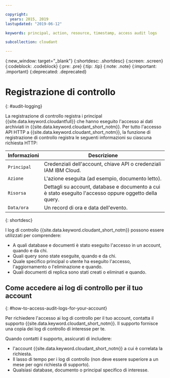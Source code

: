 ```yaml
---

copyright:
  years: 2015, 2019
lastupdated: "2019-06-12"

keywords: principal, action, resource, timestamp, access audit logs

subcollection: cloudant

---
```


{:new_window: target="_blank"}
{:shortdesc: .shortdesc}
{:screen: .screen}
{:codeblock: .codeblock}
{:pre: .pre}
{:tip: .tip}
{:note: .note}
{:important: .important}
{:deprecated: .deprecated}

<!-- Acrolinx: 2017-05-10 -->

# Registrazione di controllo
{: #audit-logging}

La registrazione di controllo registra i principal {{site.data.keyword.cloudantfull}} che hanno eseguito l'accesso ai dati archiviati in {{site.data.keyword.cloudant_short_notm}}. Per tutto l'accesso API HTTP a {{site.data.keyword.cloudant_short_notm}}, la funzione di registrazione di controllo registra le seguenti informazioni su ciascuna richiesta HTTP:

Informazioni | Descrizione
------------|------------
`Principal` | Credenziali dell'account, chiave API o credenziali IAM IBM Cloud.
`Azione` | L'azione eseguita (ad esempio, documento letto).
`Risorsa` | Dettagli su account, database e documento a cui è stato eseguito l'accesso oppure oggetto della query.
`Data/ora` | Un record di ora e data dell'evento. 
{: shortdesc}

I log di controllo {{site.data.keyword.cloudant_short_notm}} possono essere utilizzati per comprendere:

- A quali database e documenti è stato eseguito l'accesso in un account, quando e da chi.
- Quali query sono state eseguite, quando e da chi.
- Quale specifico principal o utente ha eseguito l'accesso, l'aggiornamento o l'eliminazione e quando.
- Quali documenti di replica sono stati creati o eliminati e quando.


## Come accedere ai log di controllo per il tuo account
{: #how-to-access-audit-logs-for-your-account}

Per richiedere l'accesso ai log di controllo per il tuo account, contatta il supporto {{site.data.keyword.cloudant_short_notm}}. Il supporto fornisce una copia dei log di controllo di interesse per te.

Quando contatti il supporto, assicurati di includere:

- l'account {{site.data.keyword.cloudant_short_notm}} a cui è correlata la richiesta.
- Il lasso di tempo per i log di controllo (non deve essere superiore a un mese per ogni richiesta di supporto).
- Qualsiasi database, documento o principal specifico di interesse.
